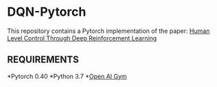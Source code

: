 # DQN-Pytorch
This repository contains a Pytorch implementation of the paper: [Human Level Control Through Deep Reinforcement Learning](https://deepmind.com/research/publications/human-level-control-through-deep-reinforcement-learning)

## REQUIREMENTS
*Pytorch 0.40
*Python 3.7
*[Open AI Gym](https://gym.openai.com/docs/)
 
